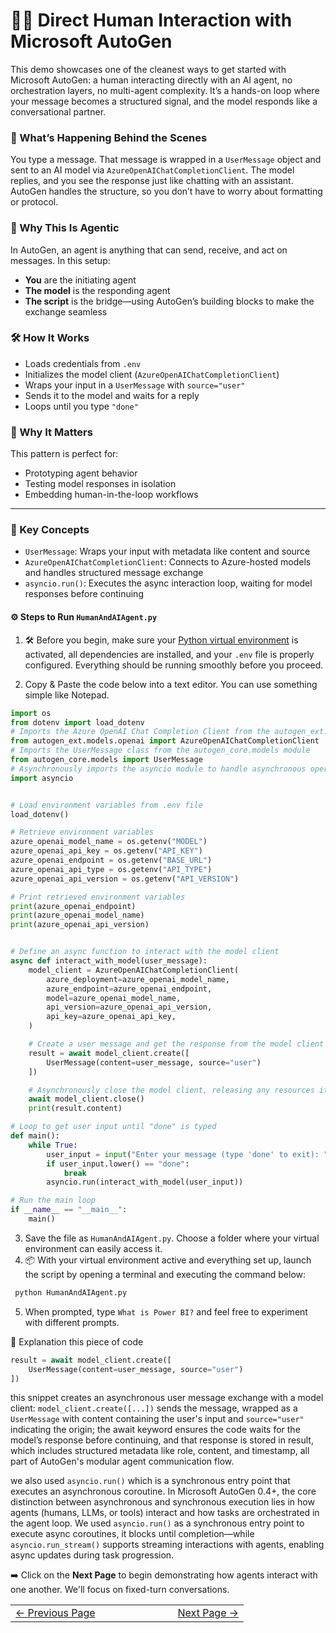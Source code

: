 # 🧑‍💻 Direct Human Interaction with Microsoft AutoGen

This demo showcases one of the cleanest ways to get started with Microsoft AutoGen: a human interacting directly with an AI agent, no orchestration layers, no multi-agent complexity. It’s a hands-on loop where your message becomes a structured signal, and the model responds like a conversational partner.

### 🧠 What’s Happening Behind the Scenes

You type a message. That message is wrapped in a `UserMessage` object and sent to an AI model via `AzureOpenAIChatCompletionClient`. The model replies, and you see the response just like chatting with an assistant. AutoGen handles the structure, so you don’t have to worry about formatting or protocol.

### 🤖 Why This Is Agentic

In AutoGen, an agent is anything that can send, receive, and act on messages. In this setup:

- **You** are the initiating agent  
- **The model** is the responding agent  
- **The script** is the bridge—using AutoGen’s building blocks to make the exchange seamless

### 🛠️ How It Works

- Loads credentials from `.env`  
- Initializes the model client (`AzureOpenAIChatCompletionClient`)  
- Wraps your input in a `UserMessage` with `source="user"`  
- Sends it to the model and waits for a reply  
- Loops until you type `"done"`

### 🧩 Why It Matters

This pattern is perfect for:

- Prototyping agent behavior  
- Testing model responses in isolation  
- Embedding human-in-the-loop workflows

---

### 🧬 Key Concepts

- `UserMessage`: Wraps your input with metadata like content and source  
- `AzureOpenAIChatCompletionClient`: Connects to Azure-hosted models and handles structured message exchange  
- `asyncio.run()`: Executes the async interaction loop, waiting for model responses before continuing


#### ⚙️ Steps to Run `HumanAndAIAgent.py`
1. 🛠️ Before you begin, make sure your [Python virtual environment](https://github.com/jeandjoseph/workshop/blob/main/AgentcisAI/ms-autogen/intro-to-ms-autogen/docs/pages/GettingEnvReady.md) is activated, all dependencies are installed, and your `.env` file is properly configured. Everything should be running smoothly before you proceed.

2. Copy & Paste the code below into a text editor. You can use something simple like Notepad.

```python
import os
from dotenv import load_dotenv
# Imports the Azure OpenAI Chat Completion Client from the autogen_ext.models.openai module
from autogen_ext.models.openai import AzureOpenAIChatCompletionClient  
# Imports the UserMessage class from the autogen_core.models module
from autogen_core.models import UserMessage
# Asynchronously imports the asyncio module to handle asynchronous operations
import asyncio


# Load environment variables from .env file
load_dotenv()

# Retrieve environment variables
azure_openai_model_name = os.getenv("MODEL")
azure_openai_api_key = os.getenv("API_KEY")
azure_openai_endpoint = os.getenv("BASE_URL")
azure_openai_api_type = os.getenv("API_TYPE")
azure_openai_api_version = os.getenv("API_VERSION")

# Print retrieved environment variables
print(azure_openai_endpoint)
print(azure_openai_model_name)
print(azure_openai_api_version)


# Define an async function to interact with the model client
async def interact_with_model(user_message):
    model_client = AzureOpenAIChatCompletionClient(
        azure_deployment=azure_openai_model_name,
        azure_endpoint=azure_openai_endpoint,
        model=azure_openai_model_name,
        api_version=azure_openai_api_version,
        api_key=azure_openai_api_key,
    )

    # Create a user message and get the response from the model client
    result = await model_client.create([
        UserMessage(content=user_message, source="user")
    ])

    # Asynchronously close the model client, releasing any resources it holds
    await model_client.close()
    print(result.content)

# Loop to get user input until "done" is typed
def main():
    while True:
        user_input = input("Enter your message (type 'done' to exit): ").strip()
        if user_input.lower() == "done":
            break
        asyncio.run(interact_with_model(user_input))

# Run the main loop
if __name__ == "__main__":
    main()

```

3. Save the file as `HumanAndAIAgent.py`. Choose a folder where your virtual environment can easily access it.
4. 📦 With your virtual environment active and everything set up, launch the script by opening a terminal and executing the command below:
```bash
 python HumanAndAIAgent.py
```

5. When prompted, type `What is Power BI?` and feel free to experiment with different prompts.

🧩 Explanation this piece of code

```python
result = await model_client.create([
    UserMessage(content=user_message, source="user")
])
```
this snippet creates an asynchronous user message exchange with a model client: `model_client.create([...])` sends the message, wrapped as a `UserMessage` with content containing the user's input and `source="user"` indicating the origin; the await keyword ensures the code waits for the model’s response before continuing, and that response is stored in result, which includes structured metadata like role, content, and timestamp, all part of AutoGen's modular agent communication flow.

we also used `asyncio.run()` which is a synchronous entry point that executes an asynchronous coroutine. In Microsoft AutoGen 0.4+, the core distinction between asynchronous and synchronous execution lies in how agents (humans, LLMs, or tools) interact and how tasks are orchestrated in the agent loop. We used `asyncio.run()` as a synchronous entry point to execute async coroutines, it blocks until completion—while `asyncio.run_stream()` supports streaming interactions with agents, enabling async updates during task progression.

➡️ Click on the **Next Page** to begin demonstrating how agents interact with one another. We'll focus on fixed-turn conversations.

<table width="100%">
  <tr>
    <td align="left" style="white-space: nowrap;">
      <a href="../pages/InstallAutoGenAgentChatAPI.md">← Previous Page</a>
    </td>
    <td style="width: 100px;"></td> <!-- Blank column for separation -->
    <td align="right" style="white-space: nowrap;">
      <a href="../pages/AgentRoundRobinGroupChat.md">Next Page →</a>
    </td>
  </tr>
</table>


